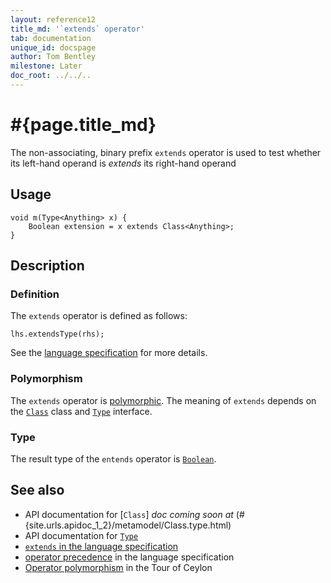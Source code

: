 ```yaml
---
layout: reference12
title_md: '`extends` operator'
tab: documentation
unique_id: docspage
author: Tom Bentley
milestone: Later
doc_root: ../../..
---
```


# #{page.title_md}

The non-associating, binary prefix `extends` operator is used to test whether its 
left-hand operand is *extends* its right-hand operand

## Usage 

<!-- check:none -->
<!-- try: -->
    void m(Type<Anything> x) {
        Boolean extension = x extends Class<Anything>;
    }

## Description

### Definition

The `extends` operator is defined as follows:

<!-- check:none -->
<!-- try: -->
    lhs.extendsType(rhs);

See the [language specification](#{site.urls.spec_current}#equalitycomparison) for more details.

### Polymorphism

The `extends` operator is [polymorphic](#{page.doc_root}/reference/operator/operator-polymorphism). 
The meaning of `extends` depends on the 
[`Class`](#{site.urls.apidoc_1_2}/metamodel/Class.type.html) class and 
[`Type`](#{site.urls.apidoc_1_2}/metamodel/Type.type.html) interface.

### Type

The result type of the `entends` operator is [`Boolean`](#{site.urls.apidoc_1_2}/Boolean.type.html).

## See also

* API documentation for [`Class`] _doc coming soon at_ (#{site.urls.apidoc_1_2}/metamodel/Class.type.html)
* API documentation for [`Type`](#{site.urls.apidoc_1_2}/metamodel/Type.type.html)
* [`extends` in the language specification](#{site.urls.spec_current}#equalitycomparison)
* [operator precedence](#{site.urls.spec_current}#operatorprecedence) in the 
  language specification
* [Operator polymorphism](#{page.doc_root}/tour/language-module/#operator_polymorphism) 
  in the Tour of Ceylon

